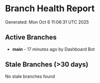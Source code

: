 # Branch Health Report
Generated: Mon Oct  6 11:06:31 UTC 2025

## Active Branches
- **main** - 17 minutes ago by Dashboard Bot

## Stale Branches (>30 days)
No stale branches found
